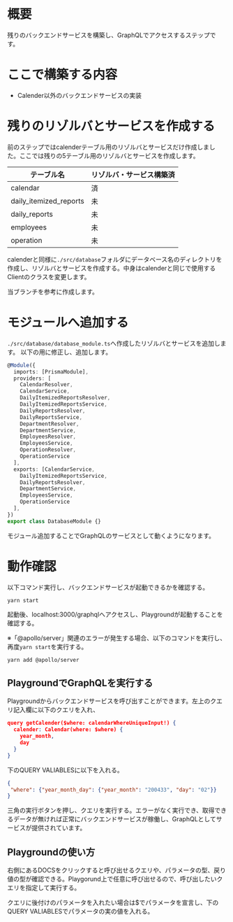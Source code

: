 # 概要
残りのバックエンドサービスを構築し、GraphQLでアクセスするステップです。

# ここで構築する内容
 - Calender以外のバックエンドサービスの実装

# 残りのリゾルバとサービスを作成する
前のステップではcalenderテーブル用のリゾルバとサービスだけ作成しました。ここでは残りの5テーブル用のリゾルバとサービスを作成します。

|  テーブル名  |  リゾルバ・サービス構築済  |
| ----------- | --------- |
|  calendar  |  済  |
|  daily_itemized_reports  |  未  |
|  daily_reports  |  未  |
|  employees  |  未  |
|  operation  |  未  |


calenderと同様に`./src/database`フォルダにデータベース名のディレクトリを作成し、リゾルバとサービスを作成する。中身はcalenderと同じで使用するClientのクラスを変更します。

当ブランチを参考に作成します。

# モジュールへ追加する
`./src/database/database_module.ts`へ作成したリゾルバとサービスを追加します。
以下の用に修正し、追加します。

```TypeScript
@Module({
  imports: [PrismaModule],
  providers: [
    CalendarResolver,
    CalendarService,
    DailyItemizedReportsResolver,
    DailyItemizedReportsService,
    DailyReportsResolver,
    DailyReportsService,
    DepartmentResolver,
    DepartmentService,
    EmployeesResolver,
    EmployeesService,
    OperationResolver,
    OperationService
  ],
  exports: [CalendarService, 
    DailyItemizedReportsService,
    DailyReportsResolver,
    DepartmentService,
    EmployeesService,
    OperationService
  ],
})
export class DatabaseModule {}
```

モジュール追加することでGraphQLのサービスとして動くようになります。

# 動作確認
以下コマンド実行し、バックエンドサービスが起動できるかを確認する。

```
yarn start
```

起動後、localhost:3000/graphqlへアクセスし、Playgroundが起動することを確認する。

※「@apollo/server」関連のエラーが発生する場合、以下のコマンドを実行し、再度`yarn start`を実行する。

```
yarn add @apollo/server
```

## PlaygroundでGraphQLを実行する

Playgroundからバックエンドサービスを呼び出すことができます。左上のクエリ記入欄に以下のクエリを入れ、

```json
query getCalender($where: calendarWhereUniqueInput!) {
  calender: Calendar(where: $where) {
    year_month,
    day
  }
}
```

下のQUERY VALIABLESに以下を入れる。

```json
{ 
 "where": {"year_month_day": {"year_month": "200433", "day": "02"}}
}
```

三角の実行ボタンを押し、クエリを実行する。エラーがなく実行でき、取得できるデータが無ければ正常にバックエンドサービスが稼働し、GraphQLとしてサービスが提供されています。

## Playgroundの使い方
右側にあるDOCSをクリックすると呼び出せるクエリや、パラメータの型、戻り値の型が確認できる。Playgorund上で任意に呼び出せるので、呼び出したいクエリを指定して実行する。

クエリに後付けのパラメータを入れたい場合は$でパラメータを宣言し、下のQUERY VALIABLESでパラメータの実の値を入れる。